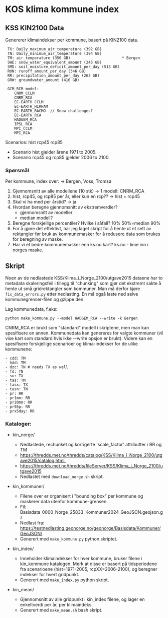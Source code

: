 KOS klima kommune index
=======================

## KSS KIN2100 Data

Genererer klimaindekser per kommune, basert på KIN2100 data.

```
 TX: Daily_maximum_air_temperature (392 GB)
 TN: Daily_minimum_air_temperature (394 GB)
 TM: air_temperature (350 GB)                       * Bergen
 SWE: snow_water_equivalent_amount (243 GB)
 SMD: soil_moisture_deficit_amount_per_day (513 GB)
 RUN: runoff_amount_per_day (346 GB)
 RR: precipitation_amount_per_day (263 GB)
 GRW: groundwater_amount (416 GB) 

 GCM_RCM model:
    CNRM_CCLM
    CNRM_RCA
    EC-EARTH_CCLM
    EC-EARTH_HIRHAM
    EC-EARTH_RACMO  // Snow challenges?
    EC-EARTH_RCA
    HADGEM_RCA
    IPSL_RCA
    MPI_CCLM
    MPI_RCA
```

Scenarios: hist rcp45 rcp85
- Scenario hist gjelder årene 1971 to 2005.
- Scenario rcp45 og rcp85 gjelder 2006 to 2100.


### Spørsmål

Per kommune, index over: -> Bergen, Voss, Tromsø

1. Gjennomsnitt av alle modellene (10 stk) -> 1 modell: CNRM_RCA
2. hist, rcp45, og rcp85 per år, eller kun en rcp?? -> hist + rcp45
3. Skal vi ha med per årstid?                       -> ja
4. Hvordan beregne gjennomsnitt av ekstremverdier?
    - gjennomsnitt av modeller
    - median modell?
5. Beregne forskjellige percentiler? Hvilke i såfall?  10% 50%=median 90%
6. For å gjøre det effektivt, har jeg laget skript for å hente ut
   et sett av rektangler før bruk av kommunemasker for å redusere data
   som brukes for beregning av maske.
7. Har vi et bedre kommunemasker enn ks.no kart?
    ks.no - lime inn i norges maske.


## Skript

Noen av de nedlastede KSS/Klima_i_Norge_2100/utgave2015 dataene har to metadata skaleringsfeil i tillegg
til "chunking" som gjør det ekstremt sakte å hente ut små gridrektangler som kommuner. Man må derfor kjøre
`fix_data_errors.py` etter nedlasting. En må også laste ned selve kommunegrenser-filen og gzippe den.

Lag kommunedata, f.eks:

`python make_kommune.py --model HADGEM_RCA --write -k Bergen`

CNRM_RCA er brukt som "standard" modell i skriptene, men man kan spesifisere en annen. Kommunedata
kan genereres for valgte kommuner (vil vise kart som standard hvis ikke --write opsjon er brukt).
Videre kan en spesifisere forskjellige scenarioer og klima-indekser for de ulike kommunene:

    - cdd: TM
    - hdd: TM
    - dzc: TN # needs TX as well
    - fd: TN
    - su: TX
    - tas: TM
    - tasx: TX
    - tasn: TN
    - pr: RR
    - pr1mm: RR
    - pr20mm: RR
    - pr95p: RR
    - prx5day: RR


### Kataloger:

- kin_norge/
    - Nedlastede, rechunket og korrigerte 'scale_factor' attributter i RR og TM
    - https://thredds.met.no/thredds/catalog/KSS/Klima_i_Norge_2100/utgave2015/catalog.html 
    - https://thredds.met.no/thredds/fileServer/KSS/Klima_i_Norge_2100/utgave2015
    - Nedlastet med `download_norge.sh` skript.

- kin_kommuner/
    - Filene over er organisert i "bounding box" per kommune og maskerer data utenfor kommune-grensen.
    - Fil: Basisdata_0000_Norge_25833_Kommuner2024_GeoJSON.geojson.gz
    - Nedlast fra: https://testnedlasting.geonorge.no/geonorge/Basisdata/Kommuner/GeoJSON/
    - Generert med `make_kommune.py` python skriptet.

- kin_index/
    - Inneholder klimaindekser for hver kommune, bruker filene i kin_kommune katalogen. Merk at
    disse er basert på tidsperiodene fra scenarioene (hist=1971-2005, rcpXX=2006-2100), og
    beregner indekser for hvert gridpunkt.
    - Generert med `make_index.py` python skript.

- kin_mean/
    - Gjennomsnitt av alle gridpunkt i kin_index filene, og lager en enkeltverdi per år, per klimaindeks.
    - Generert med `make_mean.sh` bash skript.
